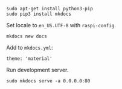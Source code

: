 
    sudo apt-get install python3-pip
    sudo pip3 install mkdocs

Set locale to `en_US.UTF-8` with `raspi-config`.

    mkdocs new docs

Add to `mkdocs.yml`:

    theme: 'material'

Run development server.

    sudo mkdocs serve -a 0.0.0.0:80
